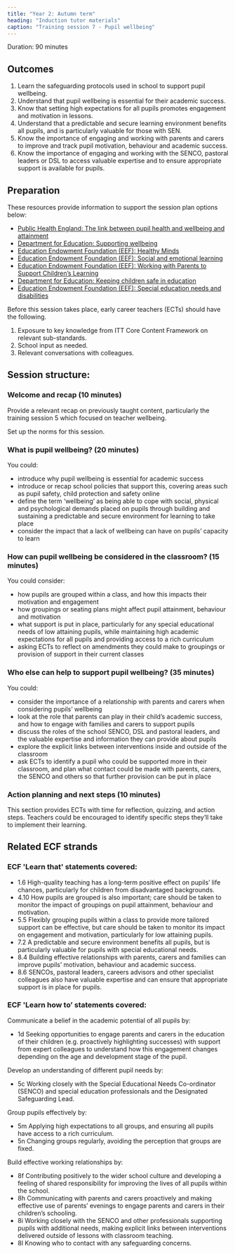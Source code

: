 ```yaml
---
title: "Year 2: Autumn term"
heading: "Induction tutor materials"
caption: "Training session 7 - Pupil wellbeing"
---
```


Duration: 90 minutes

## Outcomes

1. Learn the safeguarding protocols used in school to support pupil wellbeing.
2. Understand that pupil wellbeing is essential for their academic success.
3. Know that setting high expectations for all pupils promotes engagement and motivation in lessons.
4. Understand that a predictable and secure learning environment benefits all pupils, and is particularly valuable for those with SEN.
5. Know the importance of engaging and working with parents and carers to improve and track pupil motivation, behaviour and academic success.
6. Know the importance of engaging and working with the SENCO, pastoral leaders or DSL to access valuable expertise and to ensure appropriate support is available for pupils.

## Preparation

These resources provide information to support the session plan options below:
- [Public Health England: The link between pupil health and wellbeing and attainment](https://assets.publishing.service.gov.uk/government/uploads/system/uploads/attachment_data/file/370686/HT_briefing_layoutvFINALvii.pdf)
- [Department for Education: Supporting wellbeing](https://www.gov.uk/guidance/supporting-pupils-wellbeing)
- [Education Endowment Foundation (EEF): Healthy Minds](https://educationendowmentfoundation.org.uk/projects-and-evaluation/projects/developing-healthy-minds-in-teenagers/)
- [Education Endowment Foundation (EEF): Social and emotional learning](https://educationendowmentfoundation.org.uk/education-evidence/teaching-learning-toolkit/social-and-emotional-learning)
- [Education Endowment Foundation (EEF): Working with Parents to Support Children’s Learning](https://educationendowmentfoundation.org.uk/education-evidence/guidance-reports/supporting-parents)
- [Department for Education: Keeping children safe in education](https://www.gov.uk/government/publications/keeping-children-safe-in-education—2)
- [Education Endowment Foundation (EEF): Special education needs and disabilities](https://educationendowmentfoundation.org.uk/education-evidence/evidence-reviews/special-educational-needs-and-disabilities-send)

Before this session takes place, early career teachers (ECTs) should have the following.

1. Exposure to key knowledge from ITT Core Content Framework on relevant sub-standards.
2. School input as needed.
3. Relevant conversations with colleagues.

## Session structure:

### Welcome and recap (10 minutes)

Provide a relevant recap on previously taught content, particularly the training session 5 which focused on teacher wellbeing.

Set up the norms for this session.

### What is pupil wellbeing? (20 minutes)

You could:
- introduce why pupil wellbeing is essential for academic success
- introduce or recap school policies that support this, covering areas such as pupil safety, child protection and safety online
- define the term ‘wellbeing’ as being able to cope with social, physical and psychological demands placed on pupils through building and sustaining a predictable and secure environment for learning to take place
- consider the impact that a lack of wellbeing can have on pupils’ capacity to learn

### How can pupil wellbeing be considered in the classroom? (15 minutes)

You could consider:
- how pupils are grouped within a class, and how this impacts their motivation and engagement
- how groupings or seating plans might affect pupil attainment, behaviour and motivation
- what support is put in place, particularly for any special educational needs of low attaining pupils, while maintaining high academic expectations for all pupils and providing access to a rich curriculum
- asking ECTs to reflect on amendments they could make to groupings or provision of support in their current classes

### Who else can help to support pupil wellbeing? (35 minutes)

You could:
- consider the importance of a relationship with parents and carers when considering pupils’ wellbeing
- look at the role that parents can play in their child’s academic success, and how to engage with families and carers to support pupils
- discuss the roles of the school SENCO, DSL and pastoral leaders, and the valuable expertise and information they can provide about pupils
- explore the explicit links between interventions inside and outside of the classroom
- ask ECTs to identify a pupil who could be supported more in their classroom, and plan what contact could be made with parents, carers, the SENCO and others so that further provision can be put in place

### Action planning and next steps (10 minutes)

This section provides ECTs with time for reflection, quizzing, and action steps. Teachers could be encouraged to identify specific steps they’ll take to implement their learning.

## Related ECF strands

### ECF 'Learn that' statements covered:

- 1.6 High-quality teaching has a long-term positive effect on pupils’ life chances, particularly for children from disadvantaged backgrounds.
- 4.10 How pupils are grouped is also important; care should be taken to monitor the impact of groupings on pupil attainment, behaviour and motivation.
- 5.5 Flexibly grouping pupils within a class to provide more tailored support can be effective, but care should be taken to monitor its impact on engagement and motivation, particularly for low attaining pupils.
- 7.2 A predictable and secure environment benefits all pupils, but is particularly valuable for pupils with special educational needs.
- 8.4 Building effective relationships with parents, carers and families can improve pupils’ motivation, behaviour and academic success.
- 8.6 SENCOs, pastoral leaders, careers advisors and other specialist colleagues also have valuable expertise and can ensure that appropriate support is in place for pupils. 

### ECF 'Learn how to’ statements covered:

Communicate a belief in the academic potential of all pupils by:
- 1d Seeking opportunities to engage parents and carers in the education of their children (e.g. proactively highlighting successes) with support from expert colleagues to understand how this engagement changes depending on the age and development stage of the pupil.

Develop an understanding of different pupil needs by:
- 5c Working closely with the Special Educational Needs Co-ordinator (SENCO) and special education professionals and the Designated Safeguarding Lead.

Group pupils effectively by:
- 5m Applying high expectations to all groups, and ensuring all pupils have access to a rich curriculum.
- 5n Changing groups regularly, avoiding the perception that groups are fixed.

Build effective working relationships by: 

- 8f Contributing positively to the wider school culture and developing a feeling of shared responsibility for improving the lives of all pupils within the school. 
- 8h Communicating with parents and carers proactively and making effective use of parents’ evenings to engage parents and carers in their children’s schooling. 
- 8i Working closely with the SENCO and other professionals supporting pupils with additional needs, making explicit links between interventions delivered outside of lessons with classroom teaching.
- 8l Knowing who to contact with any safeguarding concerns.